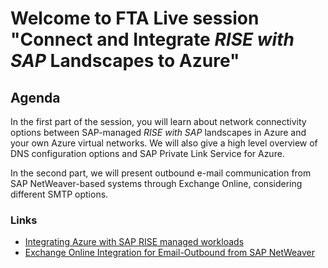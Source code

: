 # Welcome to FTA Live session "Connect and Integrate _RISE with SAP_ Landscapes to Azure"

## Agenda

In the first part of the session, you will learn about network connectivity options between SAP-managed _RISE with SAP_ landscapes in Azure and your own Azure virtual networks. We will also give a high level overview of DNS configuration options and SAP Private Link Service for Azure.

In the second part, we will present outbound e-mail communication from SAP NetWeaver-based systems through Exchange Online, considering different SMTP options.

### Links

- [Integrating Azure with SAP RISE managed workloads](https://docs.microsoft.com/en-us/azure/virtual-machines/workloads/sap/sap-rise-integration)
- [Exchange Online Integration for Email-Outbound from SAP NetWeaver](https://docs.microsoft.com/en-us/azure/virtual-machines/workloads/sap/exchange-online-integration-sap-email-outbound)
